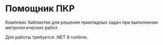 # Помощник ПКР 
Комплекс библиотек для решения прикладных задач при выполнении метрологических работ.

Для работы требуется .NET 6 runtime.
